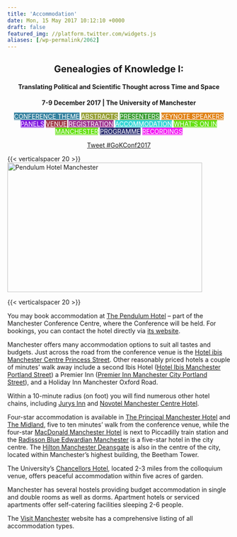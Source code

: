 ```yaml
---
title: 'Accommodation'
date: Mon, 15 May 2017 10:12:10 +0000
draft: false
featured_img: //platform.twitter.com/widgets.js
aliases: [/wp-permalink/2062]
---
```


<div class="entry-post"><h2 id="top" style="text-align: center;">Genealogies of Knowledge I:</h2>
<h4 style="text-align: center;">Translating Political and Scientific Thought across Time and Space</h4>
<p style="text-align: center;"><strong>7-9 December 2017 | The University of Manchester</strong></p>
<p style="text-align: center;"><a class="fasc-button fasc-size-small fasc-type-flat fasc-rounded-medium fasc-ico-before dashicons-admin-site fasc-style-bold" style="background-color: #33809e; color: #ffffff;" href="http://genealogiesofknowledge.net/gok2017conference/">CONFERENCE THEME</a> <a class="fasc-button fasc-size-small fasc-type-flat fasc-rounded-medium fasc-ico-before dashicons-admin-comments fasc-style-bold" style="background-color: #959e33; color: #ffffff;" href="http://genealogiesofknowledge.net/gok2017conference/abstracts/">ABSTRACTS</a> <a class="fasc-button fasc-size-small fasc-type-flat fasc-rounded-medium fasc-ico-before dashicons-groups fasc-style-bold" style="background-color: #3a9e33; color: #ffffff;" href="http://genealogiesofknowledge.net/gok2017conference/presenters/">PRESENTERS</a> <a class="fasc-button fasc-size-small fasc-type-flat fasc-rounded-medium fasc-ico-before dashicons-admin-users fasc-style-bold" style="background-color: #e08012; color: #ffffff;" href="http://genealogiesofknowledge.net/keynote-speakers/">KEYNOTE SPEAKERS</a> <a class="fasc-button fasc-size-small fasc-type-flat fasc-rounded-medium fasc-ico-before dashicons-images-alt fasc-style-bold" style="background-color: #8012e0; color: #ffffff;" href="http://genealogiesofknowledge.net/panels/">PANELS</a>
<a class="fasc-button fasc-size-small fasc-type-flat fasc-rounded-medium fasc-ico-before dashicons-admin-home fasc-style-bold" style="background-color: #9e3343; color: #ffffff;" href="http://genealogiesofknowledge.net/venue/">VENUE</a> <a class="fasc-button fasc-size-small fasc-type-flat fasc-rounded-medium fasc-ico-before dashicons-star-empty fasc-style-bold" style="background-color: #9e3390; color: #ffffff;" href="http://genealogiesofknowledge.net/registration/">REGISTRATION</a> <a class="fasc-button fasc-size-small fasc-type-flat fasc-rounded-medium fasc-ico-before dashicons-admin-network fasc-style-bold" style="background-color: #36d6d6; color: #ffffff;" href="http://genealogiesofknowledge.net/accommodation/">ACCOMMODATION</a> <a class="fasc-button fasc-size-small fasc-type-flat fasc-rounded-medium fasc-ico-before dashicons-camera fasc-style-bold" style="background-color: #64e012; color: #ffffff;" href="http://genealogiesofknowledge.net/whats-on-in-manchester/">WHAT'S ON IN MANCHESTER</a>
<a class="fasc-button fasc-size-small fasc-type-flat fasc-rounded-medium fasc-ico-before dashicons-list-view fasc-style-bold" style="background-color: #2d3173; color: #ffffff;" href="http://genealogiesofknowledge.net/gok2017conference/programme/">PROGRAMME</a>&nbsp;<a class="fasc-button fasc-size-small fasc-type-flat fasc-rounded-medium fasc-ico-before dashicons-format-video fasc-style-bold" style="background-color: #f218f2; color: #ffffff;" href="http://genealogiesofknowledge.net/events/gok2017conference/video-recordings/">RECORDINGS</a></p>
<p style="text-align: center;"><a class="twitter-hashtag-button" href="https://twitter.com/intent/tweet?button_hashtag=GoKConf2017" data-show-count="false">Tweet #GoKConf2017</a><script async="" src="//platform.twitter.com/widgets.js" charset="utf-8"></script></p>
{{< verticalspacer 20 >}}

<img class="aligncenter wp-image-2061 size-full" src="/wp-content/uploads/2017/05/pendulum-hotel-manchester.jpg" alt="Pendulum Hotel Manchester" width="440" height="293">

{{< verticalspacer 20 >}}

You may book accommodation at <a href="https://www.pendulumhotel.co.uk/">The Pendulum Hotel</a> – part of the Manchester Conference Centre, where the Conference will be held. For bookings, you can contact the hotel directly via <a href="https://www.pendulumhotel.co.uk/">its website</a>.

Manchester offers many accommodation options to suit all tastes and budgets. Just across the road from the conference venue is the <a href="http://www.ibis.com/gb/hotel-3143-ibis-manchester-centre-princess-street-new-ibis-rooms/index.shtml">Hotel ibis Manchester Centre Princess Street</a>. Other reasonably priced hotels a couple of minutes’ walk away include a second Ibis Hotel (<a href="http://www.ibis.com/gb/hotel-3142-ibis-manchester-centre-96-portland-street-new-ibis-rooms/index.shtml">Hotel Ibis Manchester Portland Street</a>) a Premier Inn (<a href="http://www.premierinn.com/gb/en/hotels/england/greater-manchester/manchester/manchester-city-centre-portland-street.html">Premier Inn Manchester City Portland Street</a>), and a Holiday Inn Manchester Oxford Road.

Within a 10-minute radius (on foot) you will find numerous other hotel chains, including <a href="https://www.jurysinns.com/hotels/manchester">Jurys Inn</a> and <a href="http://www.accorhotels.com/gb/hotel-3145-novotel-manchester-centre/index.shtml">Novotel Manchester Centre Hotel</a>.

Four-star accommodation is available in <a href="https://www.phcompany.com/principal/manchester-hotel">The Principal Manchester Hotel</a> and <a href="https://www.qhotels.co.uk/our-locations/the-midland-manchester">The Midland</a>, five to ten minutes’ walk from the conference venue, while the four-star <a href="http://www.macdonaldhotels.co.uk/our-hotels/macdonald-manchester-hotel-spa/">MacDonald Manchester Hotel</a> is next to Piccadilly train station and the <a href="https://www.radissonblu-edwardian.com/manchester-hotel-gb-m2-5gp/gbmanche">Radisson Blue Edwardian Manchester</a> is a five-star hotel in the city centre. The <a href="http://www3.hilton.com/en/hotels/united-kingdom/hilton-manchester-deansgate-MANDGHI/index.html">Hilton Manchester Deansgate</a> is also in the centre of the city, located within Manchester’s highest building, the Beetham Tower.

The University’s&nbsp;<a href="http://www.chancellorshotel.co.uk/">Chancellors Hotel</a>, located 2-3 miles from the colloquium venue, offers peaceful accommodation within five acres of garden.

Manchester has several hostels providing budget accommodation in single and double rooms as well as dorms. Apartment hotels or serviced apartments offer self-catering facilities sleeping 2-6 people.

The&nbsp;<a href="http://www.visitmanchester.com/">Visit Manchester</a>&nbsp;website has a comprehensive listing of all accommodation types.</div>